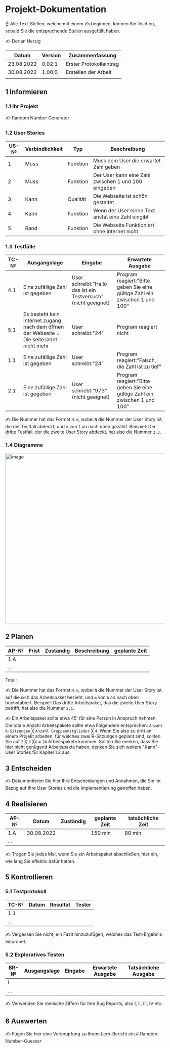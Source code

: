 # Projekt-Dokumentation

☝️ Alle Text-Stellen, welche mit einem ✍️ beginnen, können Sie löschen, sobald Sie die entsprechende Stellen ausgefüllt haben.

✍️ Dorian Herzig

| Datum | Version | Zusammenfassung                                              |
| ----- | ------- | ------------------------------------------------------------ |
| 23.08.2022 | 0.02.1  | Erster Protokolleintrag |
| 30.08.2022 | 1.00.0    | Erstellen der Arbeit  |
|            |           |                                                              |

## 1 Informieren

### 1.1 Ihr Projekt

✍️ Random Number Generator

### 1.2 User Stories

| US-№ | Verbindlichkeit | Typ  | Beschreibung                       |
| ---- | --------------- | ---- | ---------------------------------- |
| 1    | Muss            | Funktion | Muss dem User die erwartet Zahl geben |
| 2    | Muss            | Funktion | Der User kann eine Zahl zwischen 1 und 100 eingeben |
| 3    | Kann            | Qualität | Die Webseite ist schön gestaltet |
| 4    | Kann            | Funktion | Wenn der User einen Text anstat eine Zahl eingibt |
| 5    | Rand            | Funktion | Die Webseite Funktioniert ohne Internet nicht |

### 1.3 Testfälle

| TC-№ | Ausgangslage | Eingabe | Erwartete Ausgabe |
| ---- | ------------ | ------- | ----------------- |
| 4.1  | Eine zufällige Zahl ist gegeben | User schreibt:"Hallo das ist ein Testversuch" (nicht geeignet) | Program reagiert:"Bitte geben Sie eine gültige Zahl ein zwischen 1 und 100" |
| 5.1  | Es besteht kein Internet zugang nach dem öffnen der Webseite = Die seite ladet nicht mehr | User schreibt:"24" | Program reagiert nicht |
| 1.1  | Eine zufällige Zahl ist gegeben | User schreibt:"24" | Program reagiert:"Falsch, die Zahl ist zu tief" | 
| 2.1  | Eine zufällige Zahl ist gegeben | User schriebt:"973" (nicht geeignet) | Program reagiert:"Bitte geben Sie eine gültige Zahl ein zwischen 1 und 100" |

✍️ Die Nummer hat das Format `N.m`, wobei `N` die Nummer der User Story ist, die der Testfall abdeckt, und `m` von `1` an nach oben gezählt. Beispiel: Der dritte Testfall, der die zweite User Story abdeckt, hat also die Nummer `2.3`.

### 1.4 Diagramme

<img width="538" alt="image" src="https://user-images.githubusercontent.com/110893245/186103486-be246774-cd9d-4f42-8217-25548566cf5f.png">


## 2 Planen

| AP-№ | Frist | Zuständig | Beschreibung | geplante Zeit |
| ---- | ----- | --------- | ------------ | ------------- |
| 1.A  |       |           |              |               |
| ...  |       |           |              |               |

Total: 

✍️ Die Nummer hat das Format `N.m`, wobei `N` die Nummer der User Story ist, auf die sich das Arbeitspaket bezieht, und `m` von `A` an nach oben buchstabiert. Beispiel: Das dritte Arbeitspaket, das die zweite User Story betrifft, hat also die Nummer `2.C`.

✍️ Ein Arbeitspaket sollte etwa 45' für eine Person in Anspruch nehmen. Die totale Anzahl Arbeitspakete sollte etwa Folgendem entsprechen: `Anzahl R-Sitzungen` ╳ `Anzahl Gruppenmitglieder` ╳ `4`. Wenn Sie also zu dritt an einem Projekt arbeiten, für welches zwei R-Sitzungen geplant sind, sollten Sie auf `2` ╳ `3` ╳`4` = `24` Arbeitspakete kommen. Sollten Sie merken, dass Sie hier nicht genügend Arbeitspakte haben, denken Sie sich weitere "Kann"-User Stories für Kapitel 1.2 aus.

## 3 Entscheiden

✍️ Dokumentieren Sie hier Ihre Entscheidungen und Annahmen, die Sie im Bezug auf Ihre User Stories und die Implementierung getroffen haben.

## 4 Realisieren

| AP-№ | Datum | Zuständig | geplante Zeit | tatsächliche Zeit |
| ---- | ----- | --------- | ------------- | ----------------- |
| 1.A  | 30.08.2022 |      | 150 min       |  80 min           |
| ...  |       |           |               |                   |

✍️ Tragen Sie jedes Mal, wenn Sie ein Arbeitspaket abschließen, hier ein, wie lang Sie effektiv dafür hatten.

## 5 Kontrollieren

### 5.1 Testprotokoll

| TC-№ | Datum | Resultat | Tester |
| ---- | ----- | -------- | ------ |
| 1.1  |       |          |        |
| ...  |       |          |        |

✍️ Vergessen Sie nicht, ein Fazit hinzuzufügen, welches das Test-Ergebnis einordnet.

### 5.2 Exploratives Testen

| BR-№ | Ausgangslage | Eingabe | Erwartete Ausgabe | Tatsächliche Ausgabe |
| ---- | ------------ | ------- | ----------------- | -------------------- |
| I    |              |         |                   |                      |
| ...  |              |         |                   |                      |

✍️ Verwenden Sie römische Ziffern für Ihre Bug Reports, also I, II, III, IV etc.

## 6 Auswerten

✍️ Fügen Sie hier eine Verknüpfung zu Ihrem Lern-Bericht ein.# Random-Number-Guesser
